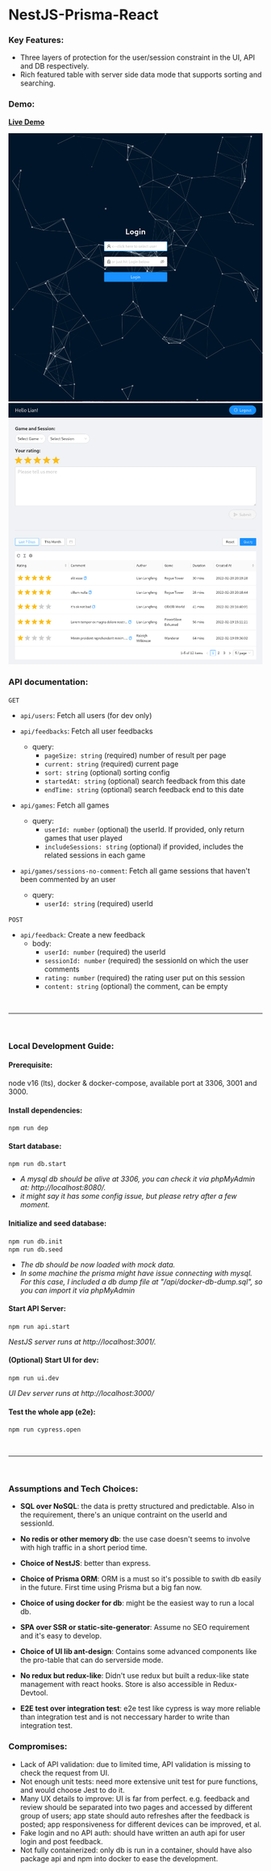 # NestJS-Prisma-React

### Key Features:

- Three layers of protection for the user/session constraint in the UI, API and DB respectively.
- Rich featured table with server side data mode that supports sorting and searching.

### Demo:

**[Live Demo](http://test.lianlongfeng.xyz:3001)**

![login-page](/demo-login.png)
![feedback-page](/demo-feedback.png)

### API documentation:

`GET`

- `api/users`: Fetch all users (for dev only)
- `api/feedbacks`: Fetch all user feedbacks

  - query:
    - `pageSize: string` (required) number of result per page
    - `current: string` (required) current page
    - `sort: string` (optional) sorting config
    - `startedAt: string` (optional) search feedback from this date
    - `endTime: string` (optional) search feedback end to this date

- `api/games`: Fetch all games

  - query:
    - `userId: number` (optional) the userId. If provided, only return games that user played
    - `includeSessions: string` (optional) if provided, includes the related sessions in each game

- `api/games/sessions-no-comment`: Fetch all game sessions that haven't been commented by an user
  - query:
    - `userId: string` (required) userId

`POST`

- `api/feedback`: Create a new feedback
  - body:
    - `userId: number` (required) the userId
    - `sessionId: number` (required) the sessionId on which the user comments
    - `rating: number` (required) the rating user put on this session
    - `content: string` (optional) the comment, can be empty

&nbsp;

---

&nbsp;

### Local Development Guide:

#### **Prerequisite**:

node v16 (lts), docker & docker-compose, available port at 3306, 3001 and 3000.

#### Install dependencies:

```
npm run dep
```

#### Start database:

```
npm run db.start
```

- _A mysql db should be alive at 3306, you can check it via phpMyAdmin at: http://localhost:8080/._
- _it might say it has some config issue, but please retry after a few moment._

#### Initialize and seed database:

```
npm run db.init
npm run db.seed
```

- _The db should be now loaded with mock data._
- _In some machine the prisma might have issue connecting with mysql. For this case, I included a db dump file at "/api/docker-db-dump.sql", so you can import it via phpMyAdmin_

#### Start API Server:

```
npm run api.start
```

_NestJS server runs at http://localhost:3001/._

#### (Optional) Start UI for dev:

```
npm run ui.dev
```

_UI Dev server runs at http://localhost:3000/_

#### Test the whole app (e2e):

```
npm run cypress.open
```

&nbsp;

---

&nbsp;

### Assumptions and Tech Choices:

- **SQL over NoSQL**: the data is pretty structured and predictable. Also in the requirement, there's an unique contraint on the userId and sessionId.

- **No redis or other memory db**: the use case doesn't seems to involve with high traffic in a short period time.

- **Choice of NestJS**: better than express.

- **Choice of Prisma ORM**: ORM is a must so it's possible to swith db easily in the future. First time using Prisma but a big fan now.

- **Choice of using docker for db**: might be the easiest way to run a local db.

- **SPA over SSR or static-site-generator**: Assume no SEO requirement and it's easy to develop.

- **Choice of UI lib ant-design**: Contains some advanced components like the pro-table that can do serverside mode.

- **No redux but redux-like**: Didn't use redux but built a redux-like state management with react hooks. Store is also accessible in Redux-Devtool.

- **E2E test over integration test**: e2e test like cypress is way more reliable than integration test and is not neccessary harder to write than integration test.

### Compromises:

- Lack of API validation: due to limited time, API validation is missing to check the request from UI.
- Not enough unit tests: need more extensive unit test for pure functions, and would choose Jest to do it.
- Many UX details to improve: UI is far from perfect. e.g. feedback and review should be separated into two pages and accessed by different group of users; app state should auto refreshes after the feedback is posted; app responsiveness for different devices can be improved, et al.
- Fake login and no API auth: should have written an auth api for user login and post feedback.
- Not fully containerized: only db is run in a container, should have also package api and npm into docker to ease the development.
